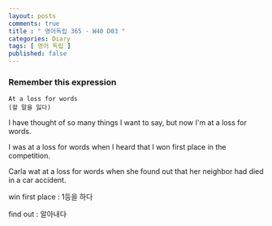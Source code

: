 ```yaml
---
layout: posts
comments: true
title : " 영어독립 365 - W40 D03 "
categories: Diary
tags: [ 영어 독립 ]
published: false
---
```


### Remember this expression

```text
At a loss for words
(할 말을 잃다)
```

I have thought of so many things I want to say, but now I'm at a loss for words.

I was at a loss for words when I heard that I won first place in the competition.

Carla wat at a loss for words when she found out that her neighbor had died in a car accident.

win first place
 : 1등을 하다

find out
 : 알아내다

